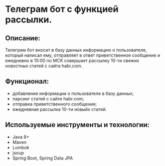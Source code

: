 # Телеграм бот с функцией рассылки.
## Описание:
Телеграм бот вносит в базу данных информацию о пользователе, который написал ему, отправляет в ответ приветственное сообщение и ежедневно в 10:00 по МСК совершает рассылку 10-ти свежих новостных статей с сайта habr.com.
## Функционал:
* добавление информации о пользователе в базу данных;
* парсинг статей с сайте habr.com;
* отправка приветственного сообщения;
* ежедневная рассылка 10-ти новыйх статей.
## Используемые инструменты и технологии:
* Java 8+
* Maven
* Lombok
* jsoup
* Spring Boot, Spring Data JPA
